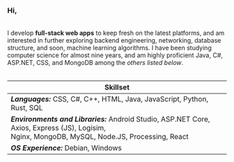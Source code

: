 ### Hi,
<br>
I develop <b>full-stack web apps</b> to keep fresh on the latest platforms, and am interested in further exploring backend engineering, 
networking, database structure, and soon, machine learning algorithms. I have been studying computer science for almost nine years, and am highly proficient Java, C#, ASP.NET, CSS, and MongoDB among the <i>others listed below</i>.
<br><br>

<table>
   <thead>
      <tr>
         <th>Skillset</th>
      </tr>
   </thead>
   <tbody>
      <tr>
         <td><b><i>Languages:</i></b> CSS, C#, C++, HTML, Java, JavaScript, Python, Rust, SQL</td>
      </tr>
      <tr>
         <td><b><i>Environments and Libraries:</i></b> Android Studio, ASP.NET Core, Axios, Express (JS), Logisim, <br>Nginx, MongoDB, MySQL, Node.JS, Processing, React</td>
      </tr>
     <tr>
         <td><b><i>OS Experience:</i></b> Debian, Windows</td>
      </tr>
   </tbody>
</table>
